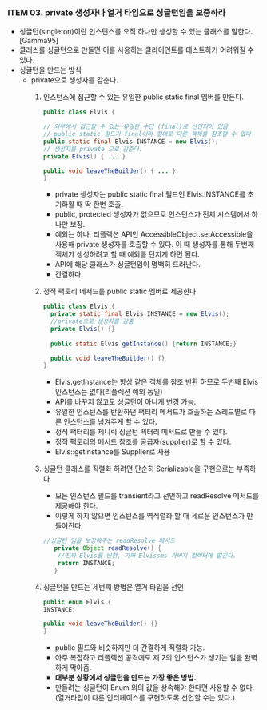 ### ITEM 03. private 생성자나 열거 타입으로 싱글턴임을 보증하라

- 싱글턴(singleton)이란 인스턴스를 오직 하나만 생성할 수 있는 클래스를 말한다.[Gamma95]
- 클래스를 싱글턴으로 만들면 이를 사용하는 클라이언트를 테스트하기 어려워질 수 있다. 
- 싱글턴을 만드는 방식 
    -  private으로 생성자를 감춘다. 
        1. 인스턴스에 접근할 수 있는 유일한 public static final 멤버를 만든다.
            ```java
           public class Elvis {
           
            // 외부에서 접근할 수 있는 유일한 수단 (final)로 선언되어 있음
            // public static 필드가 final이라 절대로 다른 객체를 참조할 수 없다
            public static final Elvis INSTANCE = new Elvis();
            // 생성자를 private 으로 감춘다.
            private Elvis() { ... }
            
            public void leaveTheBuilder() { ... }
           }
           ```
           - private 생성자는 public static final 필드인 Elvis.INSTANCE를 초기화활 때 딱 한번 호출.
           - public, protected 생성자가 없으므로 인스턴스가 전체 시스템에서 하나만 보장.
           - 예외는 하나, 리플렉션 API인 AccessibleObject.setAccessible을 사용해 private 생성자를 호출할 수 있다. 이 때 
            생성자를 통해 두번째 객체가 생성하려고 할 때 예외를 던지게 하면 된다.
           - API에 해당 클래스가 싱글턴임이 명백히 드러난다.
           - 간결하다. 
        2. 정적 팩토리 메서드를 public static 멤버로 제공한다.
            ```java
            public class Elvis {
              private static final Elvis INSTANCE = new Elvis();
              //private으로 생성자를 감춤 
              private Elvis() {}
              
              public static Elvis getInstance() {return INSTANCE;}
           
              public void leaveTheBuilder() {}
           }
           ```
       
           - Elvis.getInstance는 항상 같은 객체를 참조 반환 하므로 두번째 Elvis 인스턴스는 없다(리플렉션 예외 동일)
           - API를 바꾸지 않고도 싱글턴이 아니게 변경 가능.
           - 유일한 인스턴스를 반환하던 팩터리 메서드가 호출하는 스레드별로 다른 인스턴스를 넘겨주게 할 수 있다.
           - 정적 팩터리를 제니릭 싱글턴 팩터리 메서드로 만들 수 있다. 
           - 정적 팩토리의 메서드 참조를 공급자(supplier)로 할 수 있다. 
            - Elvis::getInstance를 Supplier<Elivs>로 사용 
    
        3. 싱글턴 클래스를 직렬화 하려면 단순히 Serializable을 구현으로는 부족하다. 
            - 모든 인스턴스 필드를 transient라고 선언하고 readResolve 메서드를 제공해야 한다. 
            - 이렇게 하지 않으면 인스턴스를 역직렬화 할 때 세로운 인스턴스가 만들어진다. 
            
            ```java
           //싱글턴 임을 보장해주는 readResolve 메서드 
               private Object readResolve() {
                //진짜 Elvis를 반환, 가짜 Elvissms 가비지 컬렉터에 맡긴다. 
                return INSTANCE; 
               }
           ```
       
        4. 싱글턴을 만드는 세번째 방법은 열거 타입을 선언 
        
            ```java
           public enum Elvis {
            INSTANCE;
           
            public void leaveTheBuilder() {}
           }
           ```
       
            - public 필드와 비슷하지만 더 간결하게 직렬화 가능. 
            - 아주 복잡하고 리플렉션 공격에도 제 2의 인스턴스가 생기는 일을 완벽하게 막아줌.
            - __대부분 상황에서 싱글턴을 만드는 가장 좋은 방법.__
            - 만들려는 싱글턴이 Enum 외의 값을 상속해야 한다면 사용할 수 없다. (열거타입이 다른 인터페이스를 구현하도록 선언할 수는 있다.)
    
